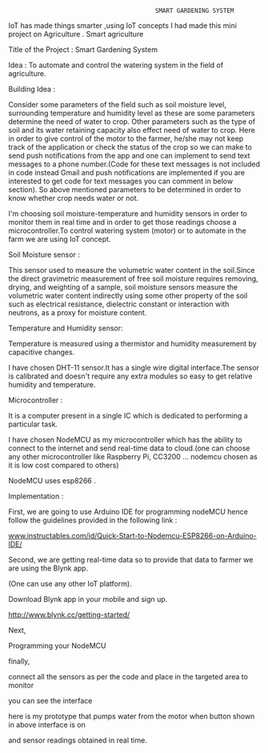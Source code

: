                                              SMART GARDENING SYSTEM
IoT has made things smarter ,using IoT concepts I had made this mini project on Agriculture . Smart agriculture

Title of the Project : Smart Gardening System

Idea : To automate and control the watering system in the field of agriculture.

Building Idea :

Consider some parameters of the field such as soil moisture level, surrounding temperature and humidity level as these are some parameters determine the need of water to crop. Other parameters such as the type of soil and its water retaining capacity also effect need of water to crop. Here in order to give control of the motor to the farmer, he/she may not keep track of the application or check the status of the crop so we can make to send push notifications from the app and one can implement to send text messages to a phone number.(Code for these text messages is not included in code instead Gmail and push notifications are implemented if you are interested to get code for text messages you can comment in below section). So above mentioned parameters to be determined in order to know whether crop needs water or not.

I'm choosing soil moisture-temperature and humidity sensors in order to monitor them in real time and in order to get those readings choose a microcontroller.To control watering system (motor) or to automate in the farm we are using IoT concept.

Soil Moisture sensor :

This sensor used to measure the volumetric water content in the soil.Since the direct gravimetric measurement of free soil moisture requires removing, drying, and weighting of a sample, soil moisture sensors measure the volumetric water content indirectly using some other property of the soil such as electrical resistance, dielectric constant or interaction with neutrons, as a proxy for moisture content.

Temperature and Humidity sensor:

Temperature is measured using a thermistor and humidity measurement by capacitive changes.

I have chosen DHT-11 sensor.It has a single wire digital interface.The sensor is calibrated and doesn't require any extra modules so easy to get relative humidity and temperature.

Microcontroller :

It is a computer present in a single IC which is dedicated to performing a particular task.

I have chosen NodeMCU as my microcontroller which has the ability to connect to the internet and send real-time data to cloud.(one can choose any other microcontroller like Raspberry Pi, CC3200 ... nodemcu chosen as it is low cost compared to others)

NodeMCU uses esp8266 .

Implementation :

First, we are going to use Arduino IDE for programming nodeMCU hence follow the guidelines provided in the following link :

www.instructables.com/id/Quick-Start-to-Nodemcu-ESP8266-on-Arduino-IDE/

Second, we are getting real-time data so to provide that data to farmer we are using the Blynk app.

(One can use any other IoT platform).

Download Blynk app in your mobile and sign up.

http://www.blynk.cc/getting-started/

Next,

Programming your NodeMCU

finally,

connect all the sensors as per the code and place in the targeted area to monitor

you can see the interface

here is my prototype that pumps water from the motor when button shown in above interface is on

and sensor readings obtained in real time.

